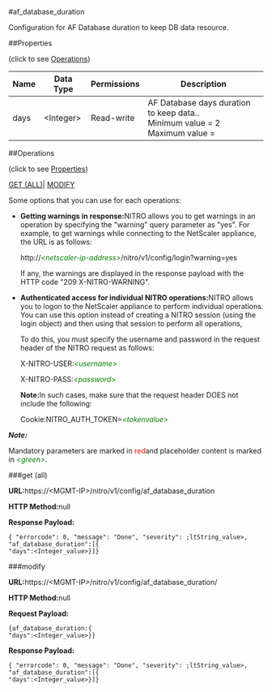 #af_database_duration

Configuration for AF Database duration to keep DB data resource.


##Properties 
<span>(click to see [Operations](#opera))</span>


<table><thead><tr><th>Name</th><th>Data Type</th><th>Permissions</th><th>Description</th></tr></thead><tbody><tr><td>days</td><td>&lt;Integer></td><td>Read-write</td><td>AF Database days duration to keep data..<br>Minimum value = 2<br>Maximum value =</td></tr></tbody></table>
##Operations 
<span>(click to see [Properties](#prope))</span>


[GET (ALL)](#get-)| [MODIFY](#m)


Some options that you can use for each operations:
<ul><li><p><b>Getting warnings in response:</b>NITRO allows you to get warnings in an operation by specifying the "warning" query parameter as "yes". For example, to get warnings while connecting to the NetScaler appliance, the URL is as follows:</p><p>http://<span style="color:green;font-style:italic;">&lt;netscaler-ip-address&gt;</span>/nitro/v1/config/login?warning=yes</p><p>If any, the warnings are displayed in the response payload with the HTTP code "209 X-NITRO-WARNING".</p></li><li><p><b>Authenticated access for individual NITRO operations:</b>NITRO allows you to logon to the NetScaler appliance to perform individual operations. You can use this option instead of creating a NITRO session (using the login object) and then using that session to perform all operations,</p><p>To do this, you must specify the username and password in the request header of the NITRO request as follows:</p><p>X-NITRO-USER:<span style="color:green;font-style:italic;">&lt;username&gt;</span></p><p>X-NITRO-PASS:<span style="color:green;font-style:italic;">&lt;password&gt;</span></p><p><b>Note:</b>In such cases, make sure that the request header DOES not include the following:</p><p>Cookie:NITRO_AUTH_TOKEN=<span style="color:green;font-style:italic;">&lt;tokenvalue&gt;</span></p></li></ul>



***Note:*** 
Mandatory parameters are marked in <span style="color:#FF0000;">red</span>and placeholder content is marked in <span style="color:green;font-style:italic">&lt;green&gt;</span>.

###get (all)



<b>URL:</b>https://&lt;MGMT-IP&gt;/nitro/v1/config/af_database_duration
<b>HTTP Method:</b>null
<b>Response Payload: </b>```{ "errorcode": 0, "message": "Done", "severity": ;ltString_value>, "af_database_duration":[{"days":<Integer_value>}]}```



###modify



<b>URL:</b>https://&lt;MGMT-IP&gt;/nitro/v1/config/af_database_duration/
<b>HTTP Method:</b>null
<b>Request Payload: </b>```{af_database_duration:{"days":<Integer_value>}}```
<b>Response Payload: </b>```{ "errorcode": 0, "message": "Done", "severity": ;ltString_value>, "af_database_duration":[{"days":<Integer_value>}]}```



